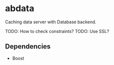 # abdata

Caching data server with Database backend.

TODO: How to check constraints?
TODO: Use SSL?

## Dependencies

* Boost
